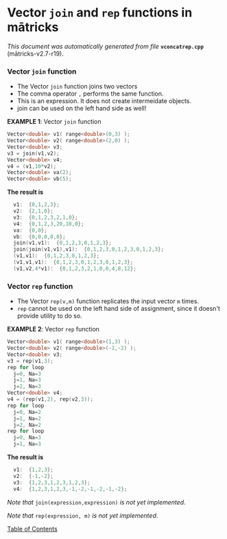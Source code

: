 
# Vector `join` and `rep` functions in mātricks
_This document was automatically generated from file_ **`vconcatrep.cpp`** (mātricks-v2.7-r19).

### Vector `join` function
* The Vector `join` function joins two vectors
* The comma operator `,` performs the same function.
* This is an expression.  It does not create intermeidate objects.
* join can be used on the left hand side as well!


**EXAMPLE 1**: Vector `join` function
```C++
Vector<double> v1( range<double>(0,3) );
Vector<double> v2( range<double>(2,0) );
Vector<double> v3;
v3 = join(v1,v2);
Vector<double> v4;
v4 = (v1,10*v2);
Vector<double> va(2);
Vector<double> vb(5);
```

**The result is**
```C++
  v1:  {0,1,2,3}; 
  v2:  {2,1,0}; 
  v3:  {0,1,2,3,2,1,0}; 
  v4:  {0,1,2,3,20,10,0}; 
  va:  {0,0}; 
  vb:  {0,0,0,0,0}; 
  join(v1,v1):  {0,1,2,3,0,1,2,3}; 
  join(join(v1,v1),v1):  {0,1,2,3,0,1,2,3,0,1,2,3}; 
  (v1,v1):  {0,1,2,3,0,1,2,3}; 
  (v1,v1,v1):  {0,1,2,3,0,1,2,3,0,1,2,3}; 
  (v1,v2,4*v1):  {0,1,2,3,2,1,0,0,4,8,12}; 
```

### Vector `rep` function
* The Vector `rep(v,m)` function replicates the input vector `m` times.
* `rep` cannot be used on the left hand side of assignment, since it doesn't provide utility to do so.


**EXAMPLE 2**: Vector `rep` function
```C++
Vector<double> v1( range<double>(1,3) );
Vector<double> v2( range<double>(-1,-2) );
Vector<double> v3;
v3 = rep(v1,3);
rep for loop
  j=0, Na=3
  j=1, Na=3
  j=2, Na=3
Vector<double> v4;
v4 = (rep(v1,2), rep(v2,3));
rep for loop
  j=0, Na=2
  j=1, Na=2
  j=2, Na=2
rep for loop
  j=0, Na=3
  j=1, Na=3
```

**The result is**
```C++
  v1:  {1,2,3}; 
  v2:  {-1,-2}; 
  v3:  {1,2,3,1,2,3,1,2,3}; 
  v4:  {1,2,3,1,2,3,-1,-2,-1,-2,-1,-2}; 
```


_Note that_ `join(expression,expression)` _is not yet implemented_.

_Note that_ `rep(expression, m)` _is not yet implemented_.

[Table of Contents](README.md)
